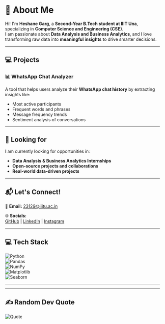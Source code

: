 # 🚀 About Me  
Hi! I'm **Heshane Garg**, a **Second-Year B.Tech student at IIIT Una**, specializing in **Computer Science and Engineering (CSE)**.  
I am passionate about **Data Analysis and Business Analytics**, and I love transforming raw data into **meaningful insights** to drive smarter decisions.  

---

## 💻 Projects  
### 📊 WhatsApp Chat Analyzer  
A tool that helps users analyze their **WhatsApp chat history** by extracting insights like:  
- Most active participants  
- Frequent words and phrases  
- Message frequency trends  
- Sentiment analysis of conversations  

---

## 📌 Looking for  
I am currently looking for opportunities in:  
- **Data Analysis & Business Analytics Internships**  
- **Open-source projects and collaborations**  
- **Real-world data-driven projects**  

---

## 📬 Let's Connect!  
📧 **Email:** 23129@iiitu.ac.in  

🌐 **Socials:**  
[GitHub](#) | [LinkedIn](#) | [Instagram](#)  

---

## 💻 Tech Stack  
![Python](https://img.shields.io/badge/Python-3776AB?style=flat&logo=python&logoColor=white)  
![Pandas](https://img.shields.io/badge/Pandas-150458?style=flat&logo=pandas&logoColor=white)  
![NumPy](https://img.shields.io/badge/NumPy-013243?style=flat&logo=numpy&logoColor=white)  
![Matplotlib](https://img.shields.io/badge/Matplotlib-11557C?style=flat&logo=plotly&logoColor=white)  
![Seaborn](https://img.shields.io/badge/Seaborn-008080?style=flat&logo=python&logoColor=white)  

---



---

## ✍️ Random Dev Quote  
![Quote](https://quotes-github-readme.vercel.app/api?type=horizontal)  
